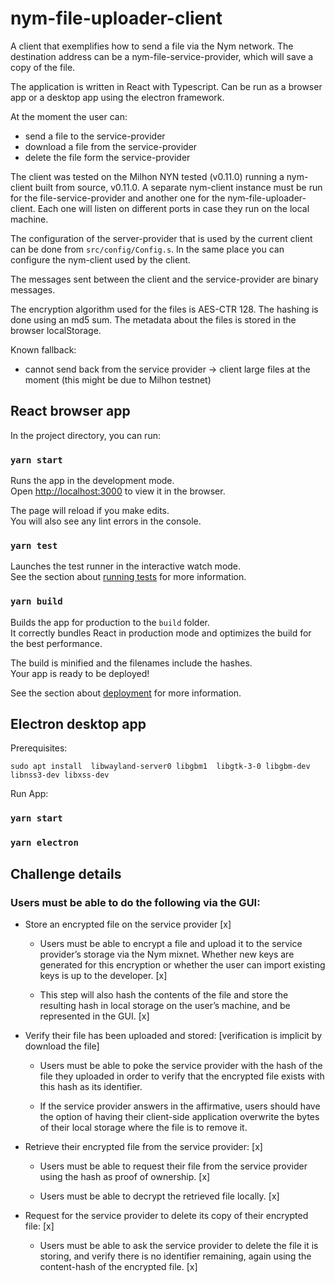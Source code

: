 # nym-file-uploader-client
A client that exemplifies how to send a file via the Nym network. The destination address can be a nym-file-service-provider, which will save a copy of the file. 

The application is written in React with Typescript. Can be run as a browser app or a desktop app using the electron framework.

At the moment the user can:
- send a file to the service-provider
- download a file from the service-provider
- delete the file form the service-provider

The client was tested on the Milhon NYN tested (v0.11.0) running a nym-client built from source, v0.11.0. A separate nym-client instance must be run for the file-service-provider and another one for the nym-file-uploader-client. Each one will listen on different ports in case they run on the local machine.

The configuration of the server-provider that is used by the current client can be done from `src/config/Config.s`. In the same place you can configure the nym-client used by the client.

The messages sent between the client and the service-provider are binary messages.

The encryption algorithm used for the files is AES-CTR 128.
The hashing is done using an md5 sum.
The metadata about the files is stored in the browser localStorage.

Known fallback:
- cannot send back from the service provider -> client large files at the moment (this might be due to Milhon testnet)

## React browser app

In the project directory, you can run:

### `yarn start`

Runs the app in the development mode.\
Open [http://localhost:3000](http://localhost:3000) to view it in the browser.

The page will reload if you make edits.\
You will also see any lint errors in the console.

### `yarn test`

Launches the test runner in the interactive watch mode.\
See the section about [running tests](https://facebook.github.io/create-react-app/docs/running-tests) for more information.

### `yarn build`

Builds the app for production to the `build` folder.\
It correctly bundles React in production mode and optimizes the build for the best performance.

The build is minified and the filenames include the hashes.\
Your app is ready to be deployed!

See the section about [deployment](https://facebook.github.io/create-react-app/docs/deployment) for more information.


## Electron desktop app

Prerequisites:

`sudo apt install  libwayland-server0 libgbm1  libgtk-3-0 libgbm-dev libnss3-dev libxss-dev `

Run App:

### `yarn start`
### `yarn electron`


## Challenge details

### Users must be able to do the following via the GUI: 

- Store an encrypted file on the service provider [x]

  + Users must be able to encrypt a file and upload it to the service provider’s storage via the Nym mixnet. Whether new keys are generated for this encryption or whether the user can import existing keys is up to the developer. [x]

  + This step will also hash the contents of the file and store the resulting hash in local storage on the user’s machine, and be represented in the GUI. [x]

- Verify their file has been uploaded and stored: [verification is implicit by download the file]

  + Users must be able to poke the service provider with the hash of the file they uploaded in order to verify that the encrypted file exists with this hash as its identifier. 

  + If the service provider answers in the affirmative, users should have the option of having their client-side application overwrite the bytes of their local storage where the file is to remove it. 

- Retrieve their encrypted file from the service provider: [x]

  + Users must be able to request their file from the service provider using the hash as proof of ownership. [x]

  + Users must be able to decrypt the retrieved file locally. [x]

- Request for the service provider to delete its copy of their encrypted file: [x]

  + Users must be able to ask the service provider to delete the file it is storing, and verify there is no identifier remaining, again using the content-hash of the encrypted file. [x]